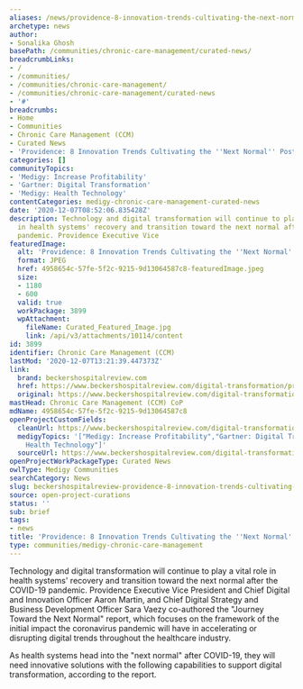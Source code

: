 ```yaml
---
aliases: /news/providence-8-innovation-trends-cultivating-the-next-normal-post-covid-19
archetype: news
author:
- Sonalika Ghosh
basePath: /communities/chronic-care-management/curated-news/
breadcrumbLinks:
- /
- /communities/
- /communities/chronic-care-management/
- /communities/chronic-care-management/curated-news
- '#'
breadcrumbs:
- Home
- Communities
- Chronic Care Management (CCM)
- Curated News
- 'Providence: 8 Innovation Trends Cultivating the ''Next Normal'' Post COVID-19'
categories: []
communityTopics:
- 'Medigy: Increase Profitability'
- 'Gartner: Digital Transformation'
- 'Medigy: Health Technology'
contentCategories: medigy-chronic-care-management-curated-news
date: '2020-12-07T08:52:06.835428Z'
description: Technology and digital transformation will continue to play a vital role
  in health systems' recovery and transition toward the next normal after the COVID-19
  pandemic. Providence Executive Vice
featuredImage:
  alt: 'Providence: 8 Innovation Trends Cultivating the ''Next Normal'' Post COVID-19'
  format: JPEG
  href: 4958654c-57fe-5f2c-9215-9d13064587c8-featuredImage.jpeg
  size:
  - 1180
  - 600
  valid: true
  workPackage: 3899
  wpAttachment:
    fileName: Curated_Featured_Image.jpg
    link: /api/v3/attachments/10114/content
id: 3899
identifier: Chronic Care Management (CCM)
lastMod: '2020-12-07T13:21:39.447373Z'
link:
  brand: beckershospitalreview.com
  href: https://www.beckershospitalreview.com/digital-transformation/providence-8-innovation-trends-cultivating-the-next-normal-post-covid-19.html
  original: https://www.beckershospitalreview.com/digital-transformation/providence-8-innovation-trends-cultivating-the-next-normal-post-covid-19.html
mastHead: Chronic Care Management (CCM) CoP
mdName: 4958654c-57fe-5f2c-9215-9d13064587c8
openProjectCustomFields:
  cleanUrl: https://www.beckershospitalreview.com/digital-transformation/providence-8-innovation-trends-cultivating-the-next-normal-post-covid-19.html
  medigyTopics: '["Medigy: Increase Profitability","Gartner: Digital Transformation","Medigy:
    Health Technology"]'
  sourceUrl: https://www.beckershospitalreview.com/digital-transformation/providence-8-innovation-trends-cultivating-the-next-normal-post-covid-19.html
openProjectWorkPackageType: Curated News
owlType: Medigy Communities
searchCategory: News
slug: beckershospitalreview-providence-8-innovation-trends-cultivating-the-next-normal-post-covid-19
source: open-project-curations
status: ''
sub: brief
tags:
- news
title: 'Providence: 8 Innovation Trends Cultivating the ''Next Normal'' Post COVID-19'
type: communities/medigy-chronic-care-management
---
```


<p>Technology and digital transformation will continue to play a vital role in health systems' recovery and transition toward the next normal after the COVID-19 pandemic. Providence Executive Vice President and Chief Digital and Innovation Officer Aaron Martin, and Chief Digital Strategy and Business Development Officer Sara Vaezy co-authored the "Journey Toward the Next Normal"&nbsp;report, which focuses on the framework of the initial impact the coronavirus pandemic will have in accelerating or disrupting digital trends throughout the healthcare industry.</p><p>As health systems head into the "next normal" after COVID-19, they will need innovative solutions with the following capabilities to support digital transformation, according to the report.</p>
